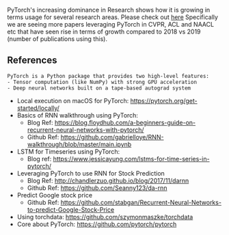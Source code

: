 PyTorch's increasing dominance in Research shows how it is growing in terms usage for several research areas. Please check out [here](https://thegradient.pub/state-of-ml-frameworks-2019-pytorch-dominates-research-tensorflow-dominates-industry/) Specifically we are seeing more papers leveraging PyTorch in CVPR, ACL and NAACL etc that have seen rise in terms of growth compared to 2018 vs 2019 (number of publications using this).



## References

```
PyTorch is a Python package that provides two high-level features:
- Tensor computation (like NumPy) with strong GPU acceleration
- Deep neural networks built on a tape-based autograd system
```

- Local execution on macOS for PyTorch: https://pytorch.org/get-started/locally/
- Basics of RNN walkthrough using PyTorch: 
  - Blog Ref: https://blog.floydhub.com/a-beginners-guide-on-recurrent-neural-networks-with-pytorch/
  - Github Ref: https://github.com/gabrielloye/RNN-walkthrough/blob/master/main.ipynb
- LSTM for Timeseries using PyTorch:
  - Blog ref: https://www.jessicayung.com/lstms-for-time-series-in-pytorch/
- Leveraging PyTorch to use RNN for Stock Prediction
  - Blog Ref: http://chandlerzuo.github.io/blog/2017/11/darnn
  - Github Ref: https://github.com/Seanny123/da-rnn
- Predict Google stock price
  - Github Ref: https://github.com/stabgan/Recurrent-Neural-Networks-to-predict-Google-Stock-Price
- Using torchdata: https://github.com/szymonmaszke/torchdata
- Core about PyTorch: https://github.com/pytorch/pytorch
